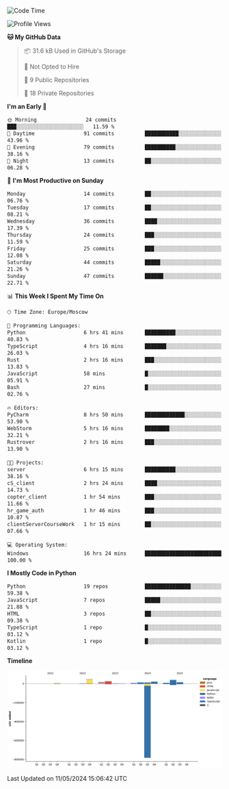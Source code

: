 <!--START_SECTION:waka-->
![Code Time](http://img.shields.io/badge/Code%20Time-323%20hrs%2058%20mins-blue)

![Profile Views](http://img.shields.io/badge/Profile%20Views-0-blue)

**🐱 My GitHub Data** 

> 📦 31.6 kB Used in GitHub's Storage 
 > 
> 🚫 Not Opted to Hire
 > 
> 📜 9 Public Repositories 
 > 
> 🔑 18 Private Repositories 
 > 
**I'm an Early 🐤** 

```text
🌞 Morning                24 commits          ███░░░░░░░░░░░░░░░░░░░░░░   11.59 % 
🌆 Daytime                91 commits          ███████████░░░░░░░░░░░░░░   43.96 % 
🌃 Evening                79 commits          ██████████░░░░░░░░░░░░░░░   38.16 % 
🌙 Night                  13 commits          ██░░░░░░░░░░░░░░░░░░░░░░░   06.28 % 
```
📅 **I'm Most Productive on Sunday** 

```text
Monday                   14 commits          ██░░░░░░░░░░░░░░░░░░░░░░░   06.76 % 
Tuesday                  17 commits          ██░░░░░░░░░░░░░░░░░░░░░░░   08.21 % 
Wednesday                36 commits          ████░░░░░░░░░░░░░░░░░░░░░   17.39 % 
Thursday                 24 commits          ███░░░░░░░░░░░░░░░░░░░░░░   11.59 % 
Friday                   25 commits          ███░░░░░░░░░░░░░░░░░░░░░░   12.08 % 
Saturday                 44 commits          █████░░░░░░░░░░░░░░░░░░░░   21.26 % 
Sunday                   47 commits          ██████░░░░░░░░░░░░░░░░░░░   22.71 % 
```


📊 **This Week I Spent My Time On** 

```text
🕑︎ Time Zone: Europe/Moscow

💬 Programming Languages: 
Python                   6 hrs 41 mins       ██████████░░░░░░░░░░░░░░░   40.83 % 
TypeScript               4 hrs 16 mins       ███████░░░░░░░░░░░░░░░░░░   26.03 % 
Rust                     2 hrs 16 mins       ███░░░░░░░░░░░░░░░░░░░░░░   13.83 % 
JavaScript               58 mins             █░░░░░░░░░░░░░░░░░░░░░░░░   05.91 % 
Bash                     27 mins             █░░░░░░░░░░░░░░░░░░░░░░░░   02.76 % 

🔥 Editors: 
PyCharm                  8 hrs 50 mins       █████████████░░░░░░░░░░░░   53.90 % 
WebStorm                 5 hrs 16 mins       ████████░░░░░░░░░░░░░░░░░   32.21 % 
Rustrover                2 hrs 16 mins       ███░░░░░░░░░░░░░░░░░░░░░░   13.90 % 

🐱‍💻 Projects: 
server                   6 hrs 15 mins       ██████████░░░░░░░░░░░░░░░   38.16 % 
cS_client                2 hrs 24 mins       ████░░░░░░░░░░░░░░░░░░░░░   14.73 % 
copter_client            1 hr 54 mins        ███░░░░░░░░░░░░░░░░░░░░░░   11.66 % 
hr_game_auth             1 hr 46 mins        ███░░░░░░░░░░░░░░░░░░░░░░   10.87 % 
clientServerCourseWork   1 hr 15 mins        ██░░░░░░░░░░░░░░░░░░░░░░░   07.66 % 

💻 Operating System: 
Windows                  16 hrs 24 mins      █████████████████████████   100.00 % 
```

**I Mostly Code in Python** 

```text
Python                   19 repos            ███████████████░░░░░░░░░░   59.38 % 
JavaScript               7 repos             █████░░░░░░░░░░░░░░░░░░░░   21.88 % 
HTML                     3 repos             ██░░░░░░░░░░░░░░░░░░░░░░░   09.38 % 
TypeScript               1 repo              █░░░░░░░░░░░░░░░░░░░░░░░░   03.12 % 
Kotlin                   1 repo              █░░░░░░░░░░░░░░░░░░░░░░░░   03.12 % 
```



**Timeline**

![Lines of Code chart](https://raw.githubusercontent.com/adlemx/adlemx/main/assets/bar_graph.png)


 Last Updated on 11/05/2024 15:06:42 UTC
<!--END_SECTION:waka-->
